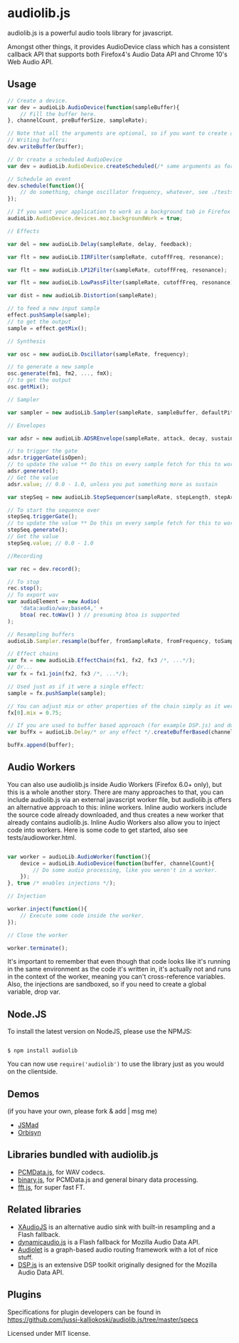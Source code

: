 audiolib.js
===========

audiolib.js is a powerful audio tools library for javascript.

Amongst other things, it provides AudioDevice class which has a consistent callback API that supports both Firefox4's Audio Data API and Chrome 10's Web Audio API.

Usage
-----

```javascript
// Create a device.
var dev = audioLib.AudioDevice(function(sampleBuffer){
	// Fill the buffer here.
}, channelCount, preBufferSize, sampleRate);

// Note that all the arguments are optional, so if you want to create a write-only device, you can leave the arguments blank.
// Writing buffers:
dev.writeBuffer(buffer);

// Or create a scheduled AudioDevice
var dev = audioLib.AudioDevice.createScheduled(/* same arguments as for the normal AudioDevice call */);

// Schedule an event
dev.schedule(function(){
	// do something, change oscillator frequency, whatever, see ./tests/scheduling.html for an example.
});

// If you want your application to work as a background tab in Firefox 4, do this before creating the device:
audioLib.AudioDevice.devices.moz.backgroundWork = true;

// Effects

var del = new audioLib.Delay(sampleRate, delay, feedback);

var flt = new audioLib.IIRFilter(sampleRate, cutoffFreq, resonance);

var flt = new audioLib.LP12Filter(sampleRate, cutoffFreq, resonance);

var flt = new audioLib.LowPassFilter(sampleRate, cutoffFreq, resonance);

var dist = new audioLib.Distortion(sampleRate);

// to feed a new input sample
effect.pushSample(sample);
// to get the output
sample = effect.getMix();

// Synthesis

var osc = new audioLib.Oscillator(sampleRate, frequency);

// to generate a new sample
osc.generate(fm1, fm2, ..., fmX);
// to get the output
osc.getMix();

// Sampler

var sampler = new audioLib.Sampler(sampleRate, sampleBuffer, defaultPitch);

// Envelopes

var adsr = new audioLib.ADSREnvelope(sampleRate, attack, decay, sustain, release);

// to trigger the gate
adsr.triggerGate(isOpen);
// to update the value ** Do this on every sample fetch for this to work properly. also returns the current value
adsr.generate();
// Get the value
adsr.value; // 0.0 - 1.0, unless you put something more as sustain

var stepSeq = new audioLib.StepSequencer(sampleRate, stepLength, stepArray, attack);

// To start the sequence over
stepSeq.triggerGate();
// to update the value ** Do this on every sample fetch for this to work properly. also returns the current value
stepSeq.generate();
// Get the value
stepSeq.value; // 0.0 - 1.0

//Recording

var rec = dev.record();

// To stop
rec.stop();
// To export wav
var audioElement = new Audio(
	'data:audio/wav;base64,' +
	btoa( rec.toWav() ) // presuming btoa is supported
);

// Resampling buffers
audioLib.Sampler.resample(buffer, fromSampleRate, fromFrequency, toSampleRate, toFrequency);

// Effect chains
var fx = new audioLib.EffectChain(fx1, fx2, fx3 /*, ...*/);
// Or...
var fx = fx1.join(fx2, fx3 /*, ...*/);

// Used just as if it were a single effect:
sample = fx.pushSample(sample);

// You can adjust mix or other properties of the chain simply as it were an array.
fx[0].mix = 0.75;

// If you are used to buffer based approach (for example DSP.js) and don't need to do any raw manipulation, all the effects can be used as buffer based too.
var bufFx = audioLib.Delay/* or any effect */.createBufferBased(channelCount, /* the parameters needed by the specific effect */);

bufFx.append(buffer);

```

Audio Workers
-------------

You can also use audiolib.js inside Audio Workers (Firefox 6.0+ only), but this is a whole another story. There are many approaches to that, you can include audiolib.js via an external javascript worker file, but audiolib.js offers an alternative approach to this: inline workers. Inline audio workers include the source code already downloaded, and thus creates a new worker that already contains audiolib.js. Inline Audio Workers also allow you to inject code into workers. Here is some code to get started, also see tests/audioworker.html.

```javascript

var worker = audioLib.AudioWorker(function(){
	device = audioLib.AudioDevice(function(buffer, channelCount){
		// Do some audio processing, like you weren't in a worker.
	});
}, true /* enables injections */);

// Injection

worker.inject(function(){
	// Execute some code inside the worker.
});

// Close the worker

worker.terminate();

```

It's important to remember that even though that code looks like it's running in the same environment as the code it's written in, it's actually not and runs in the context of the worker, meaning you can't cross-reference variables. Also, the injections are sandboxed, so if you need to create a global variable, drop var.

Node.JS
-------

To install the latest version on NodeJS, please use the NPMJS:

```shell

$ npm install audiolib

```

You can now use ``` require('audiolib') ``` to use the library just as you would on the clientside.

Demos
-----

(if you have your own, please fork & add | msg me)

* [JSMad](http://jsmad.org/)
* [Orbisyn](http://niiden.com/orbisyn/)

Libraries bundled with audiolib.js
----------------------------------

* [PCMData.js](https://github.com/jussi-kalliokoski/pcmdata.js), for WAV codecs.
* [binary.js](https://github.com/jussi-kalliokoski/binary.js), for PCMData.js and general binary data processing.
* [fft.js](https://github.com/jussi-kalliokoski/fft.js), for super fast FT.

Related libraries
-----------------

* [XAudioJS](https://github.com/grantgalitz/XAudioJS) is an alternative audio sink with built-in resampling and a Flash fallback.
* [dynamicaudio.js](http://github.com/bfirsh/dynamicaudio.js) is a Flash fallback for Mozilla Audio Data API.
* [Audiolet](https://github.com/oampo/Audiolet) is a graph-based audio routing framework with a lot of nice stuff.
* [DSP.js](https://github.com/corbanbrook/dsp.js) is an extensive DSP toolkit originally designed for the Mozilla Audio Data API.

Plugins
-------

Specifications for plugin developers can be found in https://github.com/jussi-kalliokoski/audiolib.js/tree/master/specs

Licensed under MIT license.
